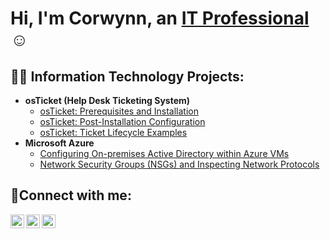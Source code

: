 <h1>Hi, I'm Corwynn, an <a href="https://www.linkedin.com/in/corwynn-bohman-546689240/">IT Professional</a>☺</h1>

<h2>👨‍💻 Information Technology Projects:</h2>

- <b>osTicket (Help Desk Ticketing System)</b>
  - [osTicket: Prerequisites and Installation](https://github.com/corwynnbohman/osticket-prereqs)
  - [osTicket: Post-Installation Configuration](https://github.com/corwynnbohman/post-install-config)
  - [osTicket: Ticket Lifecycle Examples](https://github.com/corwynnbohman/ticket-lifecycle)
- <b>Microsoft Azure</b>
  - [Configuring On-premises Active Directory within Azure VMs](https://github.com/corwynnbohman/configure-ad)
  - [Network Security Groups (NSGs) and Inspecting Network Protocols](https://github.com/corwynnbohman/azure-network-protocols)

<h2>🤳Connect with me:</h2>

[<img align="left" alt="Josh | Twitter" width="22px" src="https://cdn.jsdelivr.net/npm/simple-icons@v3/icons/twitter.svg" />][twitter]
[<img align="left" alt="Josh | LinkedIn" width="22px" src="https://cdn.jsdelivr.net/npm/simple-icons@v3/icons/linkedin.svg" />][linkedin]
[<img align="left" alt="Josh | Instagram" width="22px" src="https://cdn.jsdelivr.net/npm/simple-icons@v3/icons/instagram.svg" />][instagram]

[twitter]: https://twitter.com/Corwynn_Bohman
[instagram]: https://www.instagram.com/c0rwynn/
[linkedin]: https://www.linkedin.com/in/corwynn-bohman-546689240/
